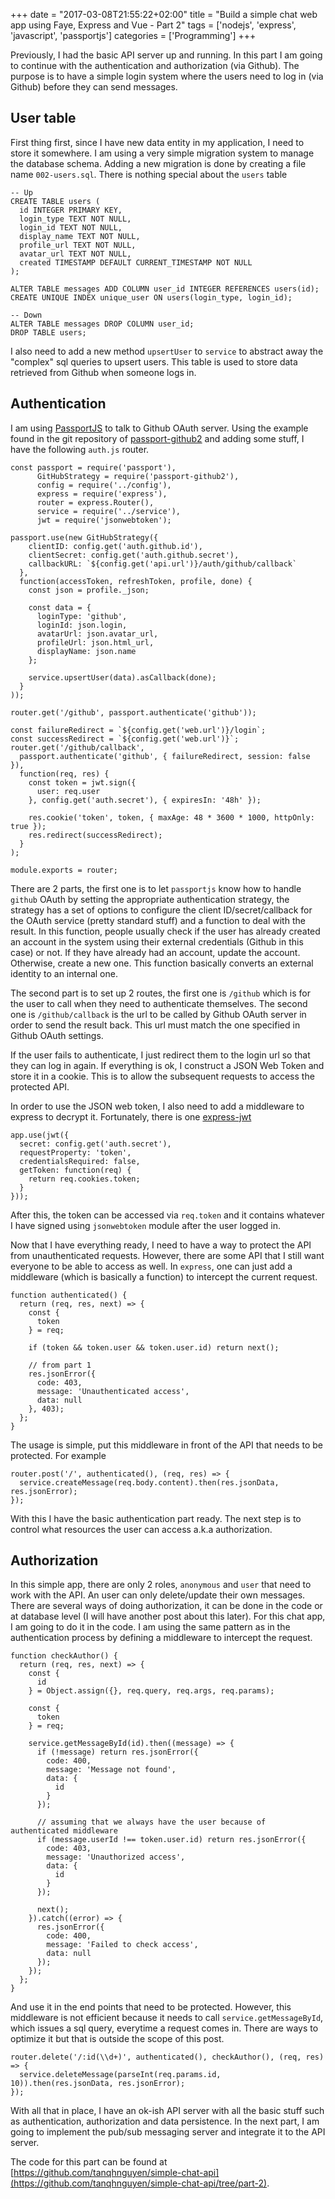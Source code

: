+++
date = "2017-03-08T21:55:22+02:00"
title = "Build a simple chat web app using Faye, Express and Vue - Part 2"
tags = ['nodejs', 'express', 'javascript', 'passportjs']
categories = ['Programming']
+++

Previously, I had the basic API server up and running. In this part I am going to continue with the authentication and authorization (via Github). The purpose is to have a simple login system where the users need to log in (via Github) before they can send messages.

<!--more-->
## User table
First thing first, since I have new data entity in my application, I need to store it somewhere. I am using a very simple migration system to manage the database schema. Adding a new migration is done by creating a file name `002-users.sql`. There is nothing special about the `users` table

```
-- Up
CREATE TABLE users (
  id INTEGER PRIMARY KEY,
  login_type TEXT NOT NULL,
  login_id TEXT NOT NULL,
  display_name TEXT NOT NULL,
  profile_url TEXT NOT NULL,
  avatar_url TEXT NOT NULL,
  created TIMESTAMP DEFAULT CURRENT_TIMESTAMP NOT NULL
);

ALTER TABLE messages ADD COLUMN user_id INTEGER REFERENCES users(id);
CREATE UNIQUE INDEX unique_user ON users(login_type, login_id);

-- Down
ALTER TABLE messages DROP COLUMN user_id;
DROP TABLE users;
```

I also need to add a new method `upsertUser` to `service` to abstract away the "complex" sql queries to upsert users. This table is used to store data retrieved from Github when someone logs in.

## Authentication
I am using [PassportJS](http://passportjs.org/) to talk to Github OAuth server. Using the example found in the git repository of [passport-github2](https://github.com/cfsghost/passport-github) and adding some stuff, I have the following `auth.js` router.

```
const passport = require('passport'),
      GitHubStrategy = require('passport-github2'),
      config = require('../config'),
      express = require('express'),
      router = express.Router(),
      service = require('../service'),
      jwt = require('jsonwebtoken');

passport.use(new GitHubStrategy({
    clientID: config.get('auth.github.id'),
    clientSecret: config.get('auth.github.secret'),
    callbackURL: `${config.get('api.url')}/auth/github/callback`
  },
  function(accessToken, refreshToken, profile, done) {
    const json = profile._json;

    const data = {
      loginType: 'github',
      loginId: json.login,
      avatarUrl: json.avatar_url,
      profileUrl: json.html_url,
      displayName: json.name
    };

    service.upsertUser(data).asCallback(done);
  }
));

router.get('/github', passport.authenticate('github'));

const failureRedirect = `${config.get('web.url')}/login`;
const successRedirect = `${config.get('web.url')}`;
router.get('/github/callback',
  passport.authenticate('github', { failureRedirect, session: false }),
  function(req, res) {
    const token = jwt.sign({
      user: req.user
    }, config.get('auth.secret'), { expiresIn: '48h' });

    res.cookie('token', token, { maxAge: 48 * 3600 * 1000, httpOnly: true });
    res.redirect(successRedirect);
  }
);

module.exports = router;
```

There are 2 parts, the first one is to let `passportjs` know how to handle `github` OAuth by setting the appropriate authentication strategy, the strategy has a set of options to configure the client ID/secret/callback for the OAuth service (pretty standard stuff) and a function to deal with the result. In this function, people usually check if the user has already created an account in the system using their external credentials (Github in this case) or not. If they have already had an account, update the account. Otherwise, create a new one. This function basically converts an external identity to an internal one.

The second part is to set up 2 routes, the first one is `/github` which is for the user to call when they need to authenticate themselves. The second one is `/github/callback` is the url to be called by Github OAuth server in order to send the result back. This url must match the one specified in Github OAuth settings.

If the user fails to authenticate, I just redirect them to the login url so that they can log in again. If everything is ok, I construct a JSON Web Token and store it in a cookie. This is to allow the subsequent requests to access the protected API.

In order to use the JSON web token, I also need to add a middleware to express to decrypt it. Fortunately, there is one [express-jwt](https://github.com/auth0/express-jwt)

```
app.use(jwt({
  secret: config.get('auth.secret'),
  requestProperty: 'token',
  credentialsRequired: false,
  getToken: function(req) {
    return req.cookies.token;
  }
}));
```

After this, the token can be accessed via `req.token` and it contains whatever I have signed using `jsonwebtoken` module after the user logged in.

Now that I have everything ready, I need to have a way to protect the API from unauthenticated requests. However, there are some API that I still want everyone to be able to access as well. In `express`, one can just add a middleware (which is basically a function) to intercept the current request.

```
function authenticated() {
  return (req, res, next) => {
    const {
      token
    } = req;

    if (token && token.user && token.user.id) return next();

    // from part 1
    res.jsonError({
      code: 403,
      message: 'Unauthenticated access',
      data: null
    }, 403);
  };
}
```

The usage is simple, put this middleware in front of the API that needs to be protected. For example

```
router.post('/', authenticated(), (req, res) => {
  service.createMessage(req.body.content).then(res.jsonData, res.jsonError);
});
```

With this I have the basic authentication part ready. The next step is to control what resources the user can access a.k.a authorization.

## Authorization
In this simple app, there are only 2 roles, `anonymous` and `user` that need to work with the API. An user can only delete/update their own messages. There are several ways of doing authorization, it can be done in the code or at database level (I will have another post about this later). For this chat app, I am going to do it in the code. I am using the same pattern as in the authentication process by defining a middleware to intercept the request.

```
function checkAuthor() {
  return (req, res, next) => {
    const {
      id
    } = Object.assign({}, req.query, req.args, req.params);

    const {
      token
    } = req;

    service.getMessageById(id).then((message) => {
      if (!message) return res.jsonError({
        code: 400,
        message: 'Message not found',
        data: {
          id
        }
      });

      // assuming that we always have the user because of authenticated middleware
      if (message.userId !== token.user.id) return res.jsonError({
        code: 403,
        message: 'Unauthorized access',
        data: {
          id
        }
      });

      next();
    }).catch((error) => {
      res.jsonError({
        code: 400,
        message: 'Failed to check access',
        data: null
      });
    });
  };
}
```

And use it in the end points that need to be protected. However, this middleware is not efficient because it needs to call `service.getMessageById`, which issues a sql query, everytime a request comes in. There are ways to optimize it but that is outside the scope of this post.

```
router.delete('/:id(\\d+)', authenticated(), checkAuthor(), (req, res) => {
  service.deleteMessage(parseInt(req.params.id, 10)).then(res.jsonData, res.jsonError);
});
```

With all that in place, I have an ok-ish API server with all the basic stuff such as authentication, authorization and data persistence. In the next part, I am going to implement the pub/sub messaging server and integrate it to the API server.

The code for this part can be found at [https://github.com/tanqhnguyen/simple-chat-api](https://github.com/tanqhnguyen/simple-chat-api/tree/part-2).
